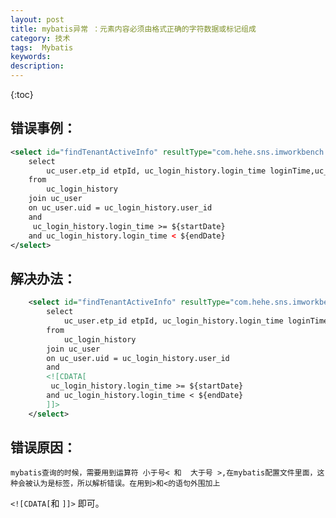 ```yaml
---
layout: post
title: mybatis异常 ：元素内容必须由格式正确的字符数据或标记组成
category: 技术
tags:  Mybatis
keywords: 
description: 
---
```


{:toc}


## 错误事例：

 
``` xml
<select id="findTenantActiveInfo" resultType="com.hehe.sns.imworkbench.bean.mongo.TenantActiveBean">    
    select 
	    uc_user.etp_id etpId, uc_login_history.login_time loginTime,uc_login_history.login_ip loginIp
	from 
	    uc_login_history 
	join uc_user 
	on uc_user.uid = uc_login_history.user_id
	and
	 uc_login_history.login_time >= ${startDate}
	and uc_login_history.login_time < ${endDate}
</select>
``` 
 
## 解决办法：

```xml
    <select id="findTenantActiveInfo" resultType="com.hehe.sns.imworkbench.bean.mongo.TenantActiveBean">    
        select 
    	    uc_user.etp_id etpId, uc_login_history.login_time loginTime,uc_login_history.login_ip loginIp
    	from 
    	    uc_login_history 
    	join uc_user 
    	on uc_user.uid = uc_login_history.user_id
    	and
    	<![CDATA[ 
    	 uc_login_history.login_time >= ${startDate}
    	and uc_login_history.login_time < ${endDate}
    	]]>
    </select>
```

## 错误原因：

    mybatis查询的时候，需要用到运算符 小于号< 和  大于号 >,在mybatis配置文件里面，这种会被认为是标签，所以解析错误。在用到>和<的语句外围加上

`<![CDATA[`和 `]]>` 即可。
